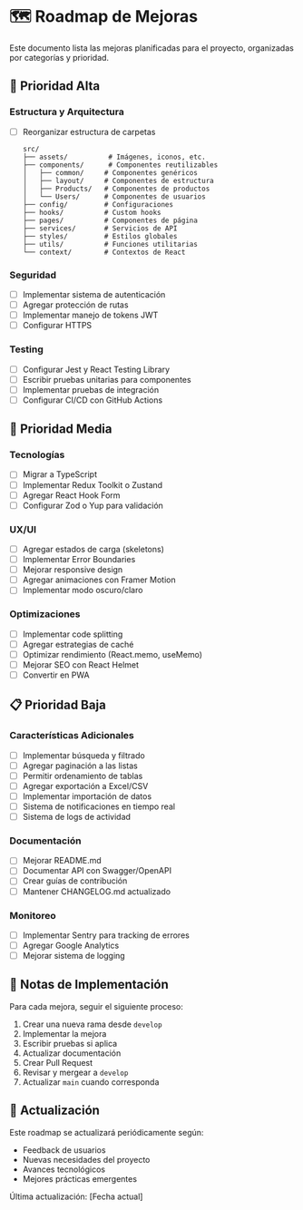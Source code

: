 # 🗺️ Roadmap de Mejoras

Este documento lista las mejoras planificadas para el proyecto, organizadas por categorías y prioridad.

## 🚀 Prioridad Alta

### Estructura y Arquitectura
- [ ] Reorganizar estructura de carpetas
  ```
  src/
  ├── assets/          # Imágenes, iconos, etc.
  ├── components/      # Componentes reutilizables
  │   ├── common/     # Componentes genéricos
  │   ├── layout/     # Componentes de estructura
  │   ├── Products/   # Componentes de productos
  │   └── Users/      # Componentes de usuarios
  ├── config/         # Configuraciones
  ├── hooks/          # Custom hooks
  ├── pages/          # Componentes de página
  ├── services/       # Servicios de API
  ├── styles/         # Estilos globales
  ├── utils/          # Funciones utilitarias
  └── context/        # Contextos de React
  ```

### Seguridad
- [ ] Implementar sistema de autenticación
- [ ] Agregar protección de rutas
- [ ] Implementar manejo de tokens JWT
- [ ] Configurar HTTPS

### Testing
- [ ] Configurar Jest y React Testing Library
- [ ] Escribir pruebas unitarias para componentes
- [ ] Implementar pruebas de integración
- [ ] Configurar CI/CD con GitHub Actions

## 🎯 Prioridad Media

### Tecnologías
- [ ] Migrar a TypeScript
- [ ] Implementar Redux Toolkit o Zustand
- [ ] Agregar React Hook Form
- [ ] Configurar Zod o Yup para validación

### UX/UI
- [ ] Agregar estados de carga (skeletons)
- [ ] Implementar Error Boundaries
- [ ] Mejorar responsive design
- [ ] Agregar animaciones con Framer Motion
- [ ] Implementar modo oscuro/claro

### Optimizaciones
- [ ] Implementar code splitting
- [ ] Agregar estrategias de caché
- [ ] Optimizar rendimiento (React.memo, useMemo)
- [ ] Mejorar SEO con React Helmet
- [ ] Convertir en PWA

## 📋 Prioridad Baja

### Características Adicionales
- [ ] Implementar búsqueda y filtrado
- [ ] Agregar paginación a las listas
- [ ] Permitir ordenamiento de tablas
- [ ] Agregar exportación a Excel/CSV
- [ ] Implementar importación de datos
- [ ] Sistema de notificaciones en tiempo real
- [ ] Sistema de logs de actividad

### Documentación
- [ ] Mejorar README.md
- [ ] Documentar API con Swagger/OpenAPI
- [ ] Crear guías de contribución
- [ ] Mantener CHANGELOG.md actualizado

### Monitoreo
- [ ] Implementar Sentry para tracking de errores
- [ ] Agregar Google Analytics
- [ ] Mejorar sistema de logging

## 📝 Notas de Implementación

Para cada mejora, seguir el siguiente proceso:
1. Crear una nueva rama desde `develop`
2. Implementar la mejora
3. Escribir pruebas si aplica
4. Actualizar documentación
5. Crear Pull Request
6. Revisar y mergear a `develop`
7. Actualizar `main` cuando corresponda

## 🔄 Actualización

Este roadmap se actualizará periódicamente según:
- Feedback de usuarios
- Nuevas necesidades del proyecto
- Avances tecnológicos
- Mejores prácticas emergentes

Última actualización: [Fecha actual] 